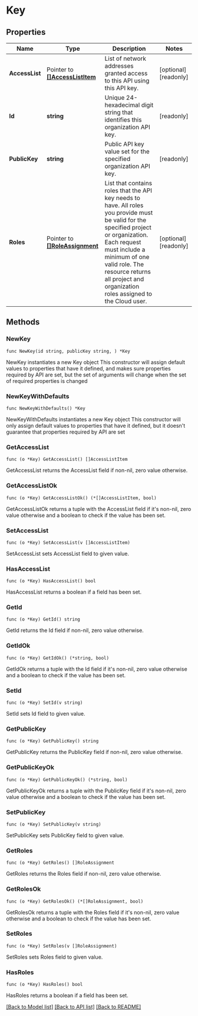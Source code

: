 # Key

## Properties

Name | Type | Description | Notes
------------ | ------------- | ------------- | -------------
**AccessList** | Pointer to [**[]AccessListItem**](AccessListItem.md) | List of network addresses granted access to this API using this API key. | [optional] [readonly] 
**Id** | **string** | Unique 24-hexadecimal digit string that identifies this organization API key. | [readonly] 
**PublicKey** | **string** | Public API key value set for the specified organization API key. | [readonly] 
**Roles** | Pointer to [**[]RoleAssignment**](RoleAssignment.md) | List that contains roles that the API key needs to have. All roles you provide must be valid for the specified project or organization. Each request must include a minimum of one valid role. The resource returns all project and organization roles assigned to the Cloud user. | [optional] [readonly] 

## Methods

### NewKey

`func NewKey(id string, publicKey string, ) *Key`

NewKey instantiates a new Key object
This constructor will assign default values to properties that have it defined,
and makes sure properties required by API are set, but the set of arguments
will change when the set of required properties is changed

### NewKeyWithDefaults

`func NewKeyWithDefaults() *Key`

NewKeyWithDefaults instantiates a new Key object
This constructor will only assign default values to properties that have it defined,
but it doesn't guarantee that properties required by API are set

### GetAccessList

`func (o *Key) GetAccessList() []AccessListItem`

GetAccessList returns the AccessList field if non-nil, zero value otherwise.

### GetAccessListOk

`func (o *Key) GetAccessListOk() (*[]AccessListItem, bool)`

GetAccessListOk returns a tuple with the AccessList field if it's non-nil, zero value otherwise
and a boolean to check if the value has been set.

### SetAccessList

`func (o *Key) SetAccessList(v []AccessListItem)`

SetAccessList sets AccessList field to given value.

### HasAccessList

`func (o *Key) HasAccessList() bool`

HasAccessList returns a boolean if a field has been set.

### GetId

`func (o *Key) GetId() string`

GetId returns the Id field if non-nil, zero value otherwise.

### GetIdOk

`func (o *Key) GetIdOk() (*string, bool)`

GetIdOk returns a tuple with the Id field if it's non-nil, zero value otherwise
and a boolean to check if the value has been set.

### SetId

`func (o *Key) SetId(v string)`

SetId sets Id field to given value.


### GetPublicKey

`func (o *Key) GetPublicKey() string`

GetPublicKey returns the PublicKey field if non-nil, zero value otherwise.

### GetPublicKeyOk

`func (o *Key) GetPublicKeyOk() (*string, bool)`

GetPublicKeyOk returns a tuple with the PublicKey field if it's non-nil, zero value otherwise
and a boolean to check if the value has been set.

### SetPublicKey

`func (o *Key) SetPublicKey(v string)`

SetPublicKey sets PublicKey field to given value.


### GetRoles

`func (o *Key) GetRoles() []RoleAssignment`

GetRoles returns the Roles field if non-nil, zero value otherwise.

### GetRolesOk

`func (o *Key) GetRolesOk() (*[]RoleAssignment, bool)`

GetRolesOk returns a tuple with the Roles field if it's non-nil, zero value otherwise
and a boolean to check if the value has been set.

### SetRoles

`func (o *Key) SetRoles(v []RoleAssignment)`

SetRoles sets Roles field to given value.

### HasRoles

`func (o *Key) HasRoles() bool`

HasRoles returns a boolean if a field has been set.


[[Back to Model list]](../README.md#documentation-for-models) [[Back to API list]](../README.md#documentation-for-api-endpoints) [[Back to README]](../README.md)


